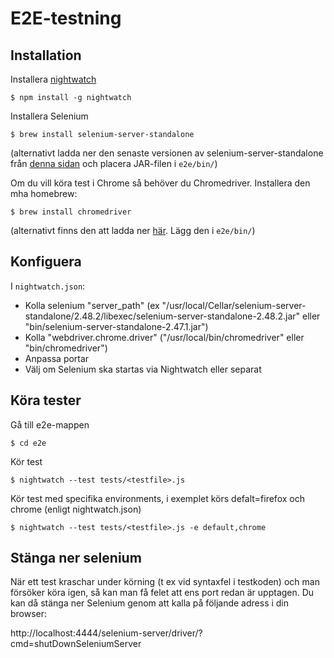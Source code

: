 # E2E-testning

## Installation

Installera [nightwatch](http://nightwatchjs.org/)

    $ npm install -g nightwatch

Installera Selenium

    $ brew install selenium-server-standalone
    
(alternativt ladda ner den senaste versionen av selenium-server-standalone från [denna sidan](http://selenium-release.storage.googleapis.com/index.html) och placera JAR-filen i ``e2e/bin/``)

Om du vill köra test i Chrome så behöver du Chromedriver. Installera den mha homebrew:
 
    $ brew install chromedriver

(alternativt finns den att ladda ner [här](https://code.google.com/p/selenium/wiki/ChromeDriver). Lägg den i ``e2e/bin/``)

## Konfiguera

I ``nightwatch.json``:

- Kolla selenium "server_path" (ex "/usr/local/Cellar/selenium-server-standalone/2.48.2/libexec/selenium-server-standalone-2.48.2.jar" eller "bin/selenium-server-standalone-2.47.1.jar")
- Kolla "webdriver.chrome.driver"  ("/usr/local/bin/chromedriver" eller "bin/chromedriver")
- Anpassa portar
- Välj om Selenium ska startas via Nightwatch eller separat 

## Köra tester

Gå till e2e-mappen
    
    $ cd e2e
    
Kör test

    $ nightwatch --test tests/<testfile>.js

Kör test med specifika environments, i exemplet körs defalt=firefox och chrome (enligt nightwatch.json)

    $ nightwatch --test tests/<testfile>.js -e default,chrome

## Stänga ner selenium

När ett test kraschar under körning (t ex vid syntaxfel i testkoden) och man försöker köra igen, så kan man få felet att ens port redan är upptagen. Du kan då stänga ner Selenium genom att kalla på följande adress i din browser:

http://localhost:4444/selenium-server/driver/?cmd=shutDownSeleniumServer
